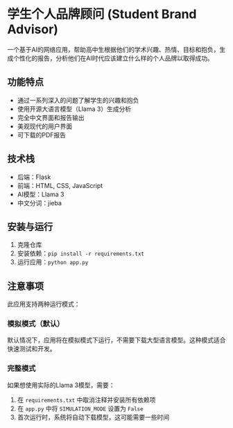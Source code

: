 # 学生个人品牌顾问 (Student Brand Advisor)

一个基于AI的网络应用，帮助高中生根据他们的学术兴趣、热情、目标和抱负，生成个性化的报告，分析他们在AI时代应该建立什么样的个人品牌以取得成功。

## 功能特点

- 通过一系列深入的问题了解学生的兴趣和抱负
- 使用开源大语言模型（Llama 3）生成分析
- 完全中文界面和报告输出
- 美观现代的用户界面
- 可下载的PDF报告

## 技术栈

- 后端：Flask
- 前端：HTML, CSS, JavaScript
- AI模型：Llama 3
- 中文分词：jieba

## 安装与运行

1. 克隆仓库
2. 安装依赖：`pip install -r requirements.txt`
3. 运行应用：`python app.py`

## 注意事项

此应用支持两种运行模式：

### 模拟模式（默认）

默认情况下，应用将在模拟模式下运行，不需要下载大型语言模型。这种模式适合快速测试和开发。

### 完整模式

如果想使用实际的Llama 3模型，需要：

1. 在 `requirements.txt` 中取消注释并安装所有依赖项
2. 在 `app.py` 中将 `SIMULATION_MODE` 设置为 `False`
3. 首次运行时，系统将自动下载模型，这可能需要一些时间
